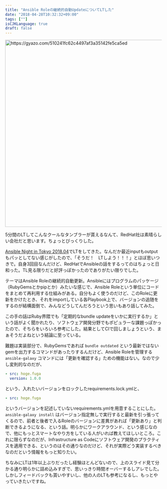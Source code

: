 ```yaml
---
title: "Ansible Roleの継続的自動UpdateについてLTした"
date: "2018-04-28T10:32:32+09:00"
tags: [""]
isCJKLanguage: true
draft: false
---
```


<a href="https://gyazo.com/510241fc62c4497af3a35142fe5ca5ed"><img src="https://i.gyazo.com/510241fc62c4497af3a35142fe5ca5ed.png" alt="https://gyazo.com/510241fc62c4497af3a35142fe5ca5ed" width="600"/></a>

5分間のLTしてこんなクールなタンブラーが貰えるなんて、RedHat社は素晴らしい会社だと思います。ちょっとびっくりした。

[Ansible Night in Tokyo 2018.04](https://ansible-users.connpass.com/event/84907/)でLTをしてきた。なんだか最近inputもoutputもパッとしてない感じがしたので、「そうだ！　LTしよう！！！」とほぼ思いつきで。自身3回目なんだけど、RedHatでAnsibleの話をするってのはちょっと日和った。TL見る限りだと好評っぽかったのでありがたい限りでした。

<script async class="speakerdeck-embed" data-id="911e623710df4b10bd00ef7509d53574" data-ratio="1.37081659973226" src="//speakerdeck.com/assets/embed.js"></script>

テーマはAnsible Roleの継続的自動更新。Ansibleにはプログラムのパッケージ（RubyGemsとかpipとか）みたいな感じで、Ansible Roleという単位にコードをまとめて再利用する仕組みがある。自分もよく使うのだけど、このRoleに更新をかけたとき、それをimportしている各Playbook上で、バージョンの追随をするのが結構面倒で、みんなどうしてんだろうという思いもあり話してみた。

この手の話はRuby界隈でも「定期的なbundle updateをいかに実行するか」という話がよく聞かれたり、ソフトウェア開発分野でもポピュラーな課題っぽかったので、そちらをいろいろ参考にした。結果としてCIで回しましょうという、まぁそうだよねという結論に至っている。

難題は実装部分で、RubyGemsであれば `bundle outdated` という最新ではないgemを出力するコマンドがあったりするんだけど、Ansible Roleを管理する `ansible-galaxy` コマンドには「更新を確認する」ための機能はない。なので少し変則的なのだが、

```yaml:requirements.lock.yml
- src: hoge.fuga
  version: 1.0.0
```

という、入れたいバージョンをロックしたrequirements.lock.ymlと、

```yaml:requirements.yml
- src: hoge.fuga
```

というバージョンを記述していないrequirements.ymlを用意することにした。 `ansible-galaxy install` はバージョン指定無しで実行すると最新を引っ張ってくるので、前者と後者で入るRoleのバージョンに差異があれば「更新あり」と判断できるようになる、という話。明らかにワークアラウンド、という感じなので、他にもっとスマートなやり方をしている人がいれば教えてほしいところ。これに限らずなのだが、Infrastructure as Codeにソフトウェア開発のプラクティスを適用できる、というのはその通りなのだけど、それが実際どう実装するべきなのだという情報をもっと知りたい。

ちなみにLTは1年以上ぶりだったし経験ほとんどないので、上のスライド見て分かる通り明らかに詰め込みすぎで、思いっきり時間オーバーするしアレでした。しかしフィードバックも貰いやすいし、他の人のLTも参考になるし、もっとやっていきたいですね。
